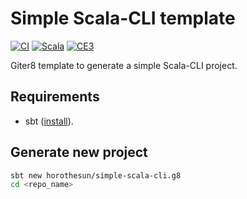 # Simple Scala-CLI template

[![CI](https://github.com/horothesun/simple-scala-cli.g8/actions/workflows/ci.yml/badge.svg)](https://github.com/horothesun/simple-scala-cli.g8/actions/workflows/ci.yml)
[![Scala](https://img.shields.io/badge/Scala-3-%23DC322F?style=flat&labelColor=%23383838&logo=Scala&logoColor=%23DC322F&logoWidth=12&cacheSeconds=3600)](https://www.scala-lang.org/)
[![CE3](https://img.shields.io/badge/Cats%20Effect-3-%23DC322F?style=flat&labelColor=%23383838&logo=Scala&logoColor=%23DC322F&logoWidth=12&cacheSeconds=3600)](https://typelevel.org/cats-effect/)

Giter8 template to generate a simple Scala-CLI project.

## Requirements

- sbt ([install](https://www.scala-sbt.org/download.html)).

## Generate new project

```bash
sbt new horothesun/simple-scala-cli.g8
cd <repo_name>
```
